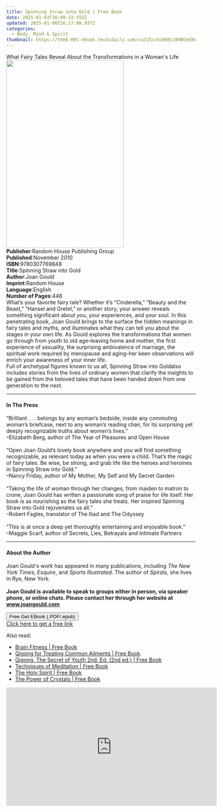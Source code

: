 ```yaml
---
title: Spinning Straw into Gold | Free Book
date: 2025-01-03T16:09:33.555Z
updated: 2025-01-06T16:17:08.937Z
categories:
  - Body, Mind & Spirit
thumbnail: https://thmb-001-ebook.techidaily.com/ca215cc6c066c38903e56d9cf9ae6280878ce1c99029e7fd19d57b81fe3bcdc3.jpg
---
```

<main id="book-container">
  <div class="flex flex-col">
    <div class="book-brief flex-1 py-6 px-4 sm:p-6 md:py-10 md:px-8">
      <!-- brief-->
      <div class="book-brief-main">
        What Fairy Tales Reveal About the Transformations in a Woman's Life
      </div>
    </div>
    <div
      class="book-meta-info flex-1 grid gap-4 col-start-1 col-end-3 row-start-1 sm:mb-6 sm:grid-cols-4 lg:gap-6 lg:col-start-2 lg:row-end-6 lg:row-span-6 lg:mb-0"
    >
      <div
        class="book-meta-info-left place-content-center mt-4 p-4 text-sm leading-6 col-start-2 col-span-2 dark:text-slate-400"
      >
        <img
          class="w-full h-500 object-cover rounded-lg sm:h-255 sm:col-span-2 lg:col-span-full"
          src="https://img-001-ebook.techidaily.com/96744fe9e73b0d8eabca3baf621a4d6fb1966d6c211807de345f5468278feb27.jpg"
          alt=""
          width="312"
          height="500"
        />
      </div>
      <div
        class="book-meta-info-right mt-2 col-start-1 row-start-2 col-span-3 self-center"
      >
        <!-- meta data  -->
        <div class="flex flex-col px-4 md:px-8">
          <div class="flex-1">
            <strong>Publisher</strong>:<span class="px-2"
              >Random House Publishing Group</span
            >
          </div>
          <div class="flex-1">
            <strong>Published</strong>:<span class="px-2">November 2010</span>
          </div>
          <div class="flex-1">
            <strong>ISBN</strong>:<span class="px-2">9780307769848</span>
          </div>
          <div class="flex-1">
            <strong>Title</strong>:<span class="px-2"
              >Spinning Straw into Gold</span
            >
          </div>
          <div class="flex-1">
            <strong>Author</strong>:<span class="px-2">Joan Gould</span>
          </div>
          <div class="flex-1">
            <strong>Imprint</strong>:<span class="px-2">Random House</span>
          </div>
          <div class="flex-1">
            <strong>Language</strong>:<span class="px-2">English</span>
          </div>
          <div class="flex-1">
            <strong>Number of Pages</strong>:<span class="px-2">448</span>
          </div>
        </div>
      </div>
    </div>
    <div class="book-description flex-1 py-6 px-4 sm:p-6 md:py-10 md:px-8">
      <div class="book-description-main">
        <div accordion-content="" id="description">
          What’s your favorite fairy tale? Whether it’s “Cinderella,” “Beauty
          and the Beast,” “Hansel and Gretel,” or another story, your answer
          reveals something significant about you, your experiences, and your
          soul. In this penetrating book, Joan Gould brings to the surface the
          hidden meanings in fairy tales and myths, and illuminates what they
          can tell you about the stages in your own life. As Gould explores the
          transformations that women go through from youth to old age–leaving
          home and mother, the first experience of sexuality, the surprising
          ambivalence of marriage, the spiritual work required by menopause and
          aging–her keen observations will enrich your awareness of your inner
          life.<br />Full of archetypal figures known to us all, Spinning Straw
          into Gold<i></i>also includes stories from the lives of ordinary women
          that clarify the insights to be gained from the beloved tales that
          have been handed down from one generation to the next.
        </div>
      </div>
    </div>
    <div class="book-excerpts flex-1 py-6 px-4 sm:p-6 md:py-10 md:px-8">
      <!-- excerpts-->
      <div class="book-excerpts-main">
        <hr />
        <h4 class="placeholder placeholder-heading">
          <span>In The Press</span>
        </h4>
        <p>
          “Brilliant . . . belongs by any woman’s bedside, inside any commuting
          woman’s briefcase, next to any woman’s reading chair, for its
          surprising yet deeply recognizable truths about women’s lives.”<br />–Elizabeth
          Berg,<b> </b>author of The Year of Pleasures and Open House<b
            ><i><br /></i></b
          ><br />“Open Joan Gould’s lovely book anywhere and you will find
          something recognizable, as relevant today as when you were a child.
          That’s the magic of fairy tales. Be wise, be strong, and grab life
          like the heroes and heroines in Spinning Straw into Gold.”<br />–Nancy
          Friday, author of My Mother, My Self and My Secret Garden<br /><br />“Taking
          the life of woman through her changes, from maiden to matron to crone,
          Joan Gould has written a passionate song of praise for life itself.
          Her book is as nourishing as the fairy tales she treats. Her inspired
          Spinning Straw into Gold rejuvenates us all.”<br />–Robert Fagles,
          translator of The Iliad and The Odyssey<br /><br />“This is at once a
          deep yet thoroughly entertaining and enjoyable book.”<br />–Maggie
          Scarf, author of Secrets, Lies, Betrayals and Intimate Partners
        </p>
      </div>
    </div>
    <div class="book-about-author flex-1 py-6 px-4 sm:p-6 md:py-10 md:px-8">
      <!-- about author-->
      <div class="book-main-author-main">
        <hr />
        <h4 class="placeholder placeholder-heading">
          <span>About the Author</span>
        </h4>
        <p>
          Joan Gould's work has appeared in many publications, including
          <i>The New York Times</i>, <i>Esquire</i>, and
          <i>Sports Illustrated</i>. The author of <i>Spirals,</i> she lives in
          Rye, New York.<br /><b
            ><br />Joan Gould is available to speak to groups either in person,
            via speaker phone, or online chats. Please contact her through her
            website at <u>www.joangould.com</u><br
          /></b>
        </p>
      </div>
    </div>
    <div class="book-free-get flex-1 py-6 px-4 sm:p-6 md:py-10 md:px-8">
      <button
        id="btn-free-get"
        class="bg-blue-500 hover:bg-blue-700 text-white font-bold py-2 px-4 rounded"
      >
        Free Get EBook (.PDF/.epub)
      </button>
      <div id="countdown-display" class="px-2 text-lg mt-2"></div>
      <a
        id="free-link"
        class="hidden bg-blue-500 hover:bg-blue-700 text-white font-bold py-2 px-4 rounded"
        href="https://www.ebooks.com/en-us/book/569955/spinning-straw-into-gold/joan-gould/"
        target="_blank"
        >Click here to get a free link</a
      >
    </div>
    <script>
      let countdownTime = 0;
      let countdownInterval = null;
      document
        .getElementById('btn-free-get')
        .addEventListener('click', startCountdown);
      function startCountdown() {
        countdownTime = new Date().getTime() + 60000 * 3;
        countdownInterval = setInterval(updateCountdown, 1000);
        document.getElementById('btn-free-get').disabled = true;
        document
          .getElementById('btn-free-get')
          .classList.add('bg-gray-500', 'cursor-not-allowed');
      }
      function updateCountdown() {
        let currentTime = new Date().getTime();
        let timeLeft = countdownTime - currentTime;
        let secondsLeft = Math.floor(timeLeft / 1000);
        document.getElementById('countdown-display').innerHTML =
          `Remaining time: ${secondsLeft} seconds.`;
        if (secondsLeft <= 0) {
          clearInterval(countdownInterval);
          document.getElementById('btn-free-get').classList.add('hidden');
          document.getElementById('free-link').classList.remove('hidden');
          document.getElementById('countdown-display').innerHTML = '';
        }
      }
    </script>
  </div>
</main>

<ins class="adsbygoogle"
      style="display:block"
      data-ad-client="ca-pub-7571918770474297"
      data-ad-slot="8358498916"
      data-ad-format="auto"
      data-full-width-responsive="true"></ins>
    

<span class="atpl-alsoreadstyle">Also read:</span>
<div><ul>
<li><a href="https://novels-ebooks.techidaily.com/209925300-9781594395253-brain-fitness/"><u>Brain Fitness | Free Book</u></a></li>
<li><a href="https://novels-ebooks.techidaily.com/209925315-9781594391828-qigong-for-treating-common-ailments/"><u>Qigong for Treating Common Ailments | Free Book</u></a></li>
<li><a href="https://novels-ebooks.techidaily.com/209925313-9781594391484-qigong-the-secret-of-youth-2nd-ed-2nd-ed/"><u>Qigong, The Secret of Youth 2nd. Ed. (2nd ed.) | Free Book</u></a></li>
<li><a href="https://novels-ebooks.techidaily.com/209925370-9780965359702-techniques-of-meditation/"><u>Techniques of Meditation | Free Book</u></a></li>
<li><a href="https://novels-ebooks.techidaily.com/209924360-9781734446142-the-holy-spirit/"><u>The Holy Spirit | Free Book</u></a></li>
<li><a href="https://novels-ebooks.techidaily.com/209924205-9780486846002-the-power-of-crystals/"><u>The Power of Crystals | Free Book</u></a></li>
</ul></div>

<!-- affiliate ads begin -->
<iframe width="560" height="315" src="https://www.youtube.com/embed/LaWcXdTn5SE?si=QbxEkX-4a17J5RVs" title="YouTube video player" frameborder="0" allow="accelerometer; autoplay; clipboard-write; encrypted-media; gyroscope; picture-in-picture; web-share" referrerpolicy="strict-origin-when-cross-origin" allowfullscreen></iframe>
<!-- affiliate ads end -->

